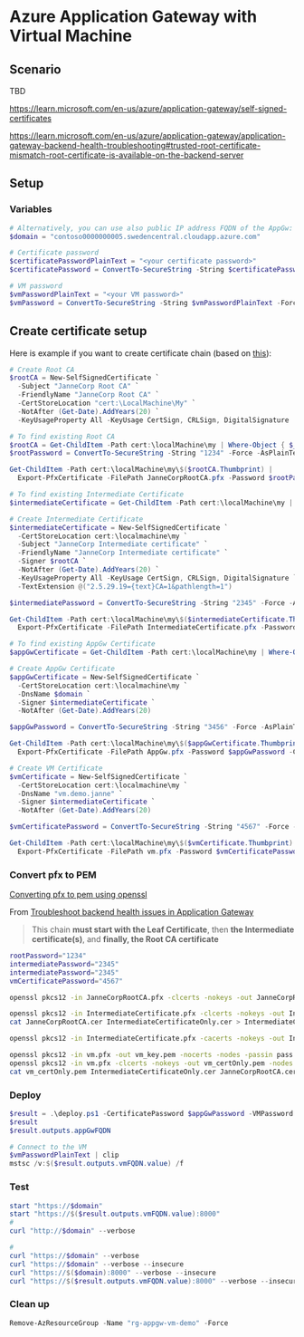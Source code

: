 # Azure Application Gateway with Virtual Machine

## Scenario

TBD

https://learn.microsoft.com/en-us/azure/application-gateway/self-signed-certificates

https://learn.microsoft.com/en-us/azure/application-gateway/application-gateway-backend-health-troubleshooting#trusted-root-certificate-mismatch-root-certificate-is-available-on-the-backend-server

## Setup

### Variables

```powershell
# Alternatively, you can use also public IP address FQDN of the AppGw:
$domain = "contoso0000000005.swedencentral.cloudapp.azure.com"

# Certificate password
$certificatePasswordPlainText = "<your certificate password>"
$certificatePassword = ConvertTo-SecureString -String $certificatePasswordPlainText -Force -AsPlainText

# VM password
$vmPasswordPlainText = "<your VM password>"
$vmPassword = ConvertTo-SecureString -String $vmPasswordPlainText -Force -AsPlainText
```

## Create certificate setup

Here is example if you want to create certificate chain (based on [this](https://learn.microsoft.com/en-us/aspnet/core/security/authentication/certauth)):

```powershell
# Create Root CA
$rootCA = New-SelfSignedCertificate `
  -Subject "JanneCorp Root CA" `
  -FriendlyName "JanneCorp Root CA" `
  -CertStoreLocation "cert:\LocalMachine\My" `
  -NotAfter (Get-Date).AddYears(20) `
  -KeyUsageProperty All -KeyUsage CertSign, CRLSign, DigitalSignature

# To find existing Root CA
$rootCA = Get-ChildItem -Path cert:\localMachine\my | Where-Object { $_.Subject -eq "CN=JanneCorp Root CA" }
$rootPassword = ConvertTo-SecureString -String "1234" -Force -AsPlainText

Get-ChildItem -Path cert:\localMachine\my\$($rootCA.Thumbprint) | 
  Export-PfxCertificate -FilePath JanneCorpRootCA.pfx -Password $rootPassword

# To find existing Intermediate Certificate
$intermediateCertificate = Get-ChildItem -Path cert:\localMachine\my | Where-Object { $_.Subject -eq "CN=JanneCorp Intermediate certificate" }

# Create Intermediate Certificate
$intermediateCertificate = New-SelfSignedCertificate `
  -CertStoreLocation cert:\localmachine\my `
  -Subject "JanneCorp Intermediate certificate" `
  -FriendlyName "JanneCorp Intermediate certificate" `
  -Signer $rootCA `
  -NotAfter (Get-Date).AddYears(20) `
  -KeyUsageProperty All -KeyUsage CertSign, CRLSign, DigitalSignature `
  -TextExtension @("2.5.29.19={text}CA=1&pathlength=1")

$intermediatePassword = ConvertTo-SecureString -String "2345" -Force -AsPlainText

Get-ChildItem -Path cert:\localMachine\my\$($intermediateCertificate.Thumbprint) | 
  Export-PfxCertificate -FilePath IntermediateCertificate.pfx -Password $intermediatePassword -ChainOption BuildChain

# To find existing AppGw Certificate
$appGwCertificate = Get-ChildItem -Path cert:\localMachine\my | Where-Object { $_.Subject -eq "CN=$domain" }

# Create AppGw Certificate
$appGwCertificate = New-SelfSignedCertificate `
  -CertStoreLocation cert:\localmachine\my `
  -DnsName $domain `
  -Signer $intermediateCertificate `
  -NotAfter (Get-Date).AddYears(20)

$appGwPassword = ConvertTo-SecureString -String "3456" -Force -AsPlainText

Get-ChildItem -Path cert:\localMachine\my\$($appGwCertificate.Thumbprint) | 
  Export-PfxCertificate -FilePath AppGw.pfx -Password $appGwPassword -ChainOption BuildChain

# Create VM Certificate
$vmCertificate = New-SelfSignedCertificate `
  -CertStoreLocation cert:\localmachine\my `
  -DnsName "vm.demo.janne" `
  -Signer $intermediateCertificate `
  -NotAfter (Get-Date).AddYears(20)

$vmCertificatePassword = ConvertTo-SecureString -String "4567" -Force -AsPlainText

Get-ChildItem -Path cert:\localMachine\my\$($vmCertificate.Thumbprint) | 
  Export-PfxCertificate -FilePath vm.pfx -Password $vmCertificatePassword -ChainOption BuildChain
```

### Convert pfx to PEM

[Converting pfx to pem using openssl](https://stackoverflow.com/questions/15413646/converting-pfx-to-pem-using-openssl)

From [Troubleshoot backend health issues in Application Gateway](https://learn.microsoft.com/en-us/azure/application-gateway/application-gateway-backend-health-troubleshooting#the-intermediate-certificate-was-not-found)

> This chain **must start with the Leaf Certificate**,
> then **the Intermediate certificate(s)**,
> and **finally, the Root CA certificate**

```bash
rootPassword="1234"
intermediatePassword="2345"
intermediatePassword="2345"
vmCertificatePassword="4567"

openssl pkcs12 -in JanneCorpRootCA.pfx -clcerts -nokeys -out JanneCorpRootCA.cer -nodes -passin pass:$rootPassword

openssl pkcs12 -in IntermediateCertificate.pfx -clcerts -nokeys -out IntermediateCertificateOnly.cer -nodes -passin pass:$intermediatePassword
cat JanneCorpRootCA.cer IntermediateCertificateOnly.cer > IntermediateCertificate.cer

openssl pkcs12 -in IntermediateCertificate.pfx -cacerts -nokeys -out IntermediateCertificate.cer -nodes -passin pass:$intermediatePassword

openssl pkcs12 -in vm.pfx -out vm_key.pem -nocerts -nodes -passin pass:$$vmCertificatePassword
openssl pkcs12 -in vm.pfx -clcerts -nokeys -out vm_certOnly.pem -nodes -passin pass:$$vmCertificatePassword
cat vm_certOnly.pem IntermediateCertificateOnly.cer JanneCorpRootCA.cer > vm_cert.pem
```

### Deploy

```powershell
$result = .\deploy.ps1 -CertificatePassword $appGwPassword -VMPassword $vmPassword
$result
$result.outputs.appGwFQDN
```

```powershell
# Connect to the VM
$vmPasswordPlainText | clip
mstsc /v:$($result.outputs.vmFQDN.value) /f
```

### Test

```powershell
start "https://$domain"
start "https://$($result.outputs.vmFQDN.value):8000"
#
curl "http://$domain" --verbose

#
curl "https://$domain" --verbose
curl "https://$domain" --verbose --insecure
curl "https://$($domain):8000" --verbose --insecure
curl "https://$($result.outputs.vmFQDN.value):8000" --verbose --insecure
```

### Clean up

```powershell
Remove-AzResourceGroup -Name "rg-appgw-vm-demo" -Force
```
